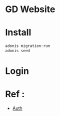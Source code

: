 # GD Website

# Install
```js
adonis migration:run
adonis seed
```

# Login


# Ref :
- [Auth](https://medium.com/adonisid/implementasi-authentication-di-adonis-e1082d8a7e2a)